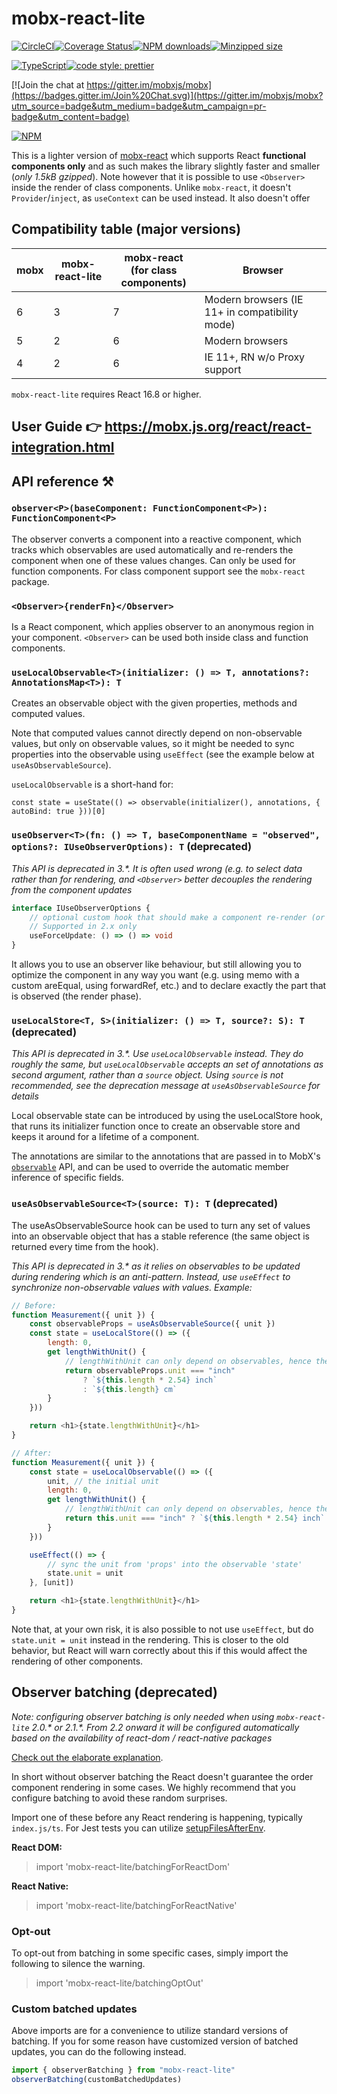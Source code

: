 # mobx-react-lite

[![CircleCI](https://circleci.com/gh/mobxjs/mobx-react-lite.svg?style=svg)](https://circleci.com/gh/mobxjs/mobx-react-lite)[![Coverage Status](https://coveralls.io/repos/github/mobxjs/mobx-react-lite/badge.svg)](https://coveralls.io/github/mobxjs/mobx-react-lite)[![NPM downloads](https://img.shields.io/npm/dm/mobx-react-lite.svg?style=flat)](https://npmjs.com/package/mobx-react-lite)[![Minzipped size](https://img.shields.io/bundlephobia/minzip/mobx-react-lite.svg)](https://bundlephobia.com/result?p=mobx-react-lite)

[![TypeScript](https://badges.frapsoft.com/typescript/code/typescript.svg?v=101)](https://github.com/ellerbrock/typescript-badges/)[![code style: prettier](https://img.shields.io/badge/code_style-prettier-ff69b4.svg)](https://github.com/prettier/prettier)

[![Join the chat at https://gitter.im/mobxjs/mobx](https://badges.gitter.im/Join%20Chat.svg)](https://gitter.im/mobxjs/mobx?utm_source=badge&utm_medium=badge&utm_campaign=pr-badge&utm_content=badge)

[![NPM](https://nodei.co/npm/mobx-react-lite.png)](https://www.npmjs.com/package/mobx-react-lite)

This is a lighter version of [mobx-react](https://github.com/mobxjs/mobx-react) which supports React **functional components only** and as such makes the library slightly faster and smaller (_only 1.5kB gzipped_). Note however that it is possible to use `<Observer>` inside the render of class components.
Unlike `mobx-react`, it doesn't `Provider`/`inject`, as `useContext` can be used instead.
It also doesn't offer

## Compatibility table (major versions)

| mobx | mobx-react-lite | mobx-react<br/>(for class components) | Browser                                        |
| ---- | --------------- | ------------------------------------- | ---------------------------------------------- |
| 6    | 3               | 7                                     | Modern browsers (IE 11+ in compatibility mode) |
| 5    | 2               | 6                                     | Modern browsers                                |
| 4    | 2               | 6                                     | IE 11+, RN w/o Proxy support                   |

`mobx-react-lite` requires React 16.8 or higher.

## User Guide 👉 https://mobx.js.org/react/react-integration.html

## API reference ⚒

### **`observer<P>(baseComponent: FunctionComponent<P>): FunctionComponent<P>`**

The observer converts a component into a reactive component, which tracks which observables are used automatically and re-renders the component when one of these values changes.
Can only be used for function components. For class component support see the `mobx-react` package.

### **`<Observer>{renderFn}</Observer>`**

Is a React component, which applies observer to an anonymous region in your component. `<Observer>` can be used both inside class and function components.

### **`useLocalObservable<T>(initializer: () => T, annotations?: AnnotationsMap<T>): T`**

Creates an observable object with the given properties, methods and computed values.

Note that computed values cannot directly depend on non-observable values, but only on observable values, so it might be needed to sync properties into the observable using `useEffect` (see the example below at `useAsObservableSource`).

`useLocalObservable` is a short-hand for:

`const state = useState(() => observable(initializer(), annotations, { autoBind: true }))[0]`

### **`useObserver<T>(fn: () => T, baseComponentName = "observed", options?: IUseObserverOptions): T`** (deprecated)

_This API is deprecated in 3.\*. It is often used wrong (e.g. to select data rather than for rendering, and `<Observer>` better decouples the rendering from the component updates_

```ts
interface IUseObserverOptions {
    // optional custom hook that should make a component re-render (or not) upon changes
    // Supported in 2.x only
    useForceUpdate: () => () => void
}
```

It allows you to use an observer like behaviour, but still allowing you to optimize the component in any way you want (e.g. using memo with a custom areEqual, using forwardRef, etc.) and to declare exactly the part that is observed (the render phase).

### **`useLocalStore<T, S>(initializer: () => T, source?: S): T`** (deprecated)

_This API is deprecated in 3.\*. Use `useLocalObservable` instead. They do roughly the same, but `useLocalObservable` accepts an set of annotations as second argument, rather than a `source` object. Using `source` is not recommended, see the deprecation message at `useAsObservableSource` for details_

Local observable state can be introduced by using the useLocalStore hook, that runs its initializer function once to create an observable store and keeps it around for a lifetime of a component.

The annotations are similar to the annotations that are passed in to MobX's [`observable`](https://mobx.js.org/observable.html#available-annotations) API, and can be used to override the automatic member inference of specific fields.

### **`useAsObservableSource<T>(source: T): T`** (deprecated)

The useAsObservableSource hook can be used to turn any set of values into an observable object that has a stable reference (the same object is returned every time from the hook).

_This API is deprecated in 3.\* as it relies on observables to be updated during rendering which is an anti-pattern. Instead, use `useEffect` to synchronize non-observable values with values. Example:_

```javascript
// Before:
function Measurement({ unit }) {
    const observableProps = useAsObservableSource({ unit })
    const state = useLocalStore(() => ({
        length: 0,
        get lengthWithUnit() {
            // lengthWithUnit can only depend on observables, hence the above conversion with `useAsObservableSource`
            return observableProps.unit === "inch"
                ? `${this.length * 2.54} inch`
                : `${this.length} cm`
        }
    }))

    return <h1>{state.lengthWithUnit}</h1>
}

// After:
function Measurement({ unit }) {
    const state = useLocalObservable(() => ({
        unit, // the initial unit
        length: 0,
        get lengthWithUnit() {
            // lengthWithUnit can only depend on observables, hence the above conversion with `useAsObservableSource`
            return this.unit === "inch" ? `${this.length * 2.54} inch` : `${this.length} cm`
        }
    }))

    useEffect(() => {
        // sync the unit from 'props' into the observable 'state'
        state.unit = unit
    }, [unit])

    return <h1>{state.lengthWithUnit}</h1>
}
```

Note that, at your own risk, it is also possible to not use `useEffect`, but do `state.unit = unit` instead in the rendering.
This is closer to the old behavior, but React will warn correctly about this if this would affect the rendering of other components.

## Observer batching (deprecated)

_Note: configuring observer batching is only needed when using `mobx-react-lite` 2.0.* or 2.1.*. From 2.2 onward it will be configured automatically based on the availability of react-dom / react-native packages_

[Check out the elaborate explanation](https://github.com/mobxjs/mobx-react/pull/787#issuecomment-573599793).

In short without observer batching the React doesn't guarantee the order component rendering in some cases. We highly recommend that you configure batching to avoid these random surprises.

Import one of these before any React rendering is happening, typically `index.js/ts`. For Jest tests you can utilize [setupFilesAfterEnv](https://jestjs.io/docs/en/configuration#setupfilesafterenv-array).

**React DOM:**

> import 'mobx-react-lite/batchingForReactDom'

**React Native:**

> import 'mobx-react-lite/batchingForReactNative'

### Opt-out

To opt-out from batching in some specific cases, simply import the following to silence the warning.

> import 'mobx-react-lite/batchingOptOut'

### Custom batched updates

Above imports are for a convenience to utilize standard versions of batching. If you for some reason have customized version of batched updates, you can do the following instead.

```js
import { observerBatching } from "mobx-react-lite"
observerBatching(customBatchedUpdates)
```
